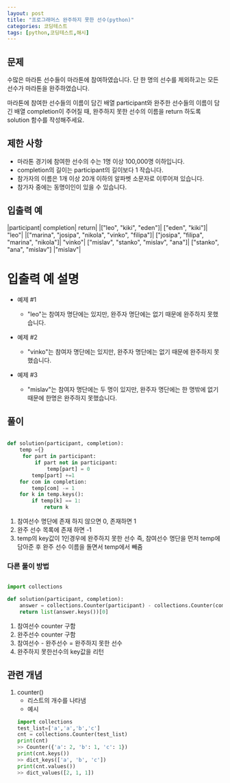 ```yaml
---
layout: post
title: "프로그래머스 완주하지 못한 선수(python)"
categories: 코딩테스트
tags: [python,코딩테스트,해시]
---
```


## 문제
수많은 마라톤 선수들이 마라톤에 참여하였습니다. 단 한 명의 선수를 제외하고는 모든 선수가 마라톤을 완주하였습니다.

마라톤에 참여한 선수들의 이름이 담긴 배열 participant와 완주한 선수들의 이름이 담긴 배열 completion이 주어질 때, 완주하지 못한 선수의 이름을 return 하도록 solution 함수를 작성해주세요.

## 제한 사항
- 마라톤 경기에 참여한 선수의 수는 1명 이상 100,000명 이하입니다.
- completion의 길이는 participant의 길이보다 1 작습니다.
- 참가자의 이름은 1개 이상 20개 이하의 알파벳 소문자로 이루어져 있습니다.
- 참가자 중에는 동명이인이 있을 수 있습니다.

## 입출력 예

|participant|	completion|	return|
|["leo", "kiki", "eden"]|	["eden", "kiki"]|	"leo"|
|["marina", "josipa", "nikola", "vinko", "filipa"]|	["josipa", "filipa", "marina", "nikola"]|	"vinko"|
["mislav", "stanko", "mislav", "ana"]|	["stanko", "ana", "mislav"]	|"mislav"|

# 입출력 예 설명
- 예제 #1
    - "leo"는 참여자 명단에는 있지만, 완주자 명단에는 없기 때문에 완주하지 못했습니다.

- 예제 #2
     - "vinko"는 참여자 명단에는 있지만, 완주자 명단에는 없기 때문에 완주하지 못했습니다.

- 예제 #3
    - "mislav"는 참여자 명단에는 두 명이 있지만, 완주자 명단에는 한 명밖에 없기 때문에 한명은 완주하지 못했습니다.


## 풀이

```python

def solution(participant, completion):
    temp ={}
     for part in participant:
         if part not in participant:
             temp[part] = 0
        temp[part] +=1
    for com in completion:
        temp[com] -= 1
    for k in temp.keys():
        if temp[k] == 1:
            return k
```
1. 참여선수 명단에 존재 하지 않으면 0, 존재하면 1
2. 완주 선수 목록에 존재 하면 -1
3. temp의 key값이 1인경우에 완주하지 못한 선수
즉, 참여선수 명단을 먼저 temp에 담아준 후 완주 선수 이름을 돌면서 temp에서 빼줌

### 다른 풀이 방법
```python

import collections

def solution(participant, completion):
    answer = collections.Counter(participant) - collections.Counter(completion)
    return list(answer.keys())[0]


```
1. 참여선수 counter 구함
2. 완주선수 counter 구함
3. 참여선수 - 완주선수 = 완주하지 못한 선수
4. 완주하지 못한선수의 key값을 리턴

## 관련 개념
1. counter()
    - 리스트의 개수를 나타냄
    - 예시 
    ```python
    import collections
    test_list=['a','a','b','c']
    cnt = collections.Counter(test_list)
    print(cnt)
    >> Counter({'a': 2, 'b': 1, 'c': 1})
    print(cnt.keys())
    >> dict_keys(['a', 'b', 'c'])
    print(cnt.values())
    >> dict_values([2, 1, 1])
    ```
